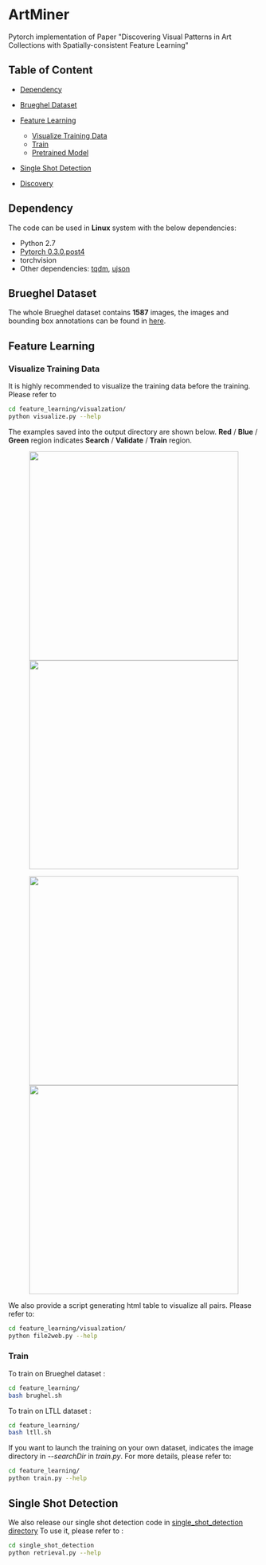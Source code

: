 # ArtMiner
Pytorch implementation of Paper "Discovering Visual Patterns in Art Collections with Spatially-consistent Feature Learning"

## Table of Content
* [Dependency](#dependency)
* [Brueghel Dataset](#brueghel-dataset)
* [Feature Learning](#feature-learning)
	* [Visualize Training Data](visualize-training-data)
	* [Train](visualize-training-data)
	* [Pretrained Model](pretrained-model)

* [Single Shot Detection](#single-shot-detection)
* [Discovery](#discovery)

## Dependency
The code can be used in **Linux** system with the below dependencies:
* Python 2.7
* [Pytorch 0.3.0.post4](https://pytorch.org/get-started/previous-versions/)
* torchvision
* Other dependencies: [tqdm](https://github.com/tqdm/tqdm), [ujson](https://pypi.org/project/ujson/)
 
## Brueghel Dataset
The whole Brueghel dataset contains **1587** images, the images and bounding box annotations can be found in [here](www).

## Feature Learning

### Visualize Training Data
It is highly recommended to visualize the training data before the training. 
Please refer to 
``` Bash
cd feature_learning/visualzation/
python visualize.py --help
```
The examples saved into the output directory are shown below. <b>Red</b> / <b>Blue</b> / <b>Green</b> region indicates <b>Search</b> / <b>Validate</b> / <b>Train</b> region.
<p align="center">
<img src="https://github.com/XiSHEN0220/ArtMiner/blob/master/img/Brueghel_Rank1_1.jpg" width="420"> <img src="https://github.com/XiSHEN0220/ArtMiner/blob/master/img/Brueghel_Rank1_2.jpg" width="420"> 
</p>

<p align="center">
<img src="https://github.com/XiSHEN0220/ArtMiner/blob/master/img/Ltll_Rank1_1.jpg" width="420"> <img src="https://github.com/XiSHEN0220/ArtMiner/blob/master/img/Ltll_Rank1_2.jpg" width="420"> 
</p>


We also provide a script generating html table to visualize all pairs. 
Please refer to:
``` Bash
cd feature_learning/visualzation/
python file2web.py --help
```
### Train
To train on Brueghel dataset : 
``` Bash
cd feature_learning/
bash brughel.sh
```
To train on LTLL dataset : 
``` Bash
cd feature_learning/
bash ltll.sh
```

If you want to launch the training on your own dataset, indicates the image directory in *--searchDir* in *train.py*.
For more details, please refer to:
``` Bash
cd feature_learning/
python train.py --help
```

## Single Shot Detection

We also release our single shot detection code in [single_shot_detection directory](https://github.com/XiSHEN0220/ArtMiner/tree/master/single_shot_detection)
To use it, please refer to : 
``` Bash
cd single_shot_detection
python retrieval.py --help
```




